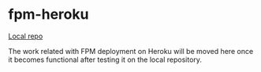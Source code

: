 # fpm-heroku

[Local repo](https://github.com/Heulitig/fpm-heroku-testing)

The work related with FPM deployment on Heroku will be moved here once it becomes functional after testing it on the local repository. 

